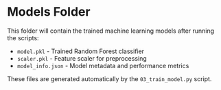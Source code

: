 # Models Folder

This folder will contain the trained machine learning models after running the scripts:

- `model.pkl` - Trained Random Forest classifier
- `scaler.pkl` - Feature scaler for preprocessing
- `model_info.json` - Model metadata and performance metrics

These files are generated automatically by the `03_train_model.py` script.
